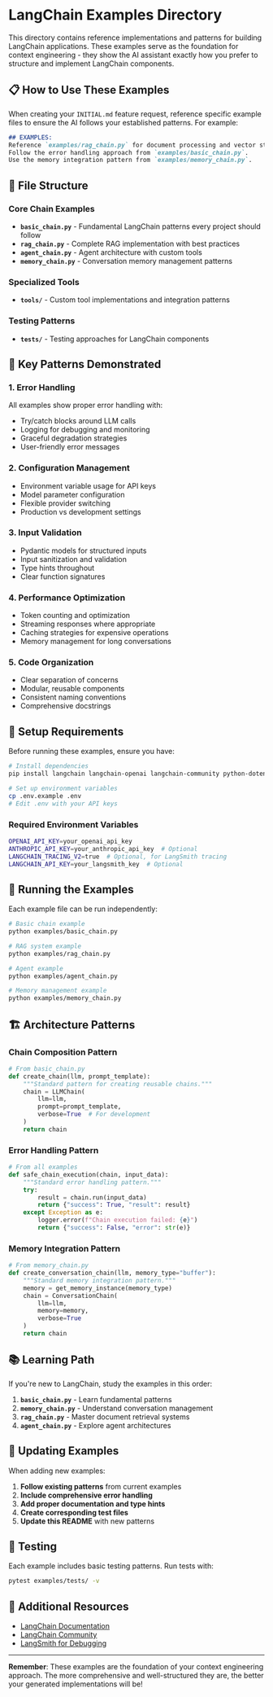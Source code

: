 # LangChain Examples Directory

This directory contains reference implementations and patterns for building LangChain applications. These examples serve as the foundation for context engineering - they show the AI assistant exactly how you prefer to structure and implement LangChain components.

## 📋 How to Use These Examples

When creating your `INITIAL.md` feature request, reference specific example files to ensure the AI follows your established patterns. For example:

```markdown
## EXAMPLES:
Reference `examples/rag_chain.py` for document processing and vector store setup patterns.
Follow the error handling approach from `examples/basic_chain.py`.
Use the memory integration pattern from `examples/memory_chain.py`.
```

## 📁 File Structure

### Core Chain Examples
- **`basic_chain.py`** - Fundamental LangChain patterns every project should follow
- **`rag_chain.py`** - Complete RAG implementation with best practices
- **`agent_chain.py`** - Agent architecture with custom tools
- **`memory_chain.py`** - Conversation memory management patterns

### Specialized Tools
- **`tools/`** - Custom tool implementations and integration patterns

### Testing Patterns
- **`tests/`** - Testing approaches for LangChain components

## 🎯 Key Patterns Demonstrated

### 1. Error Handling
All examples show proper error handling with:
- Try/catch blocks around LLM calls
- Logging for debugging and monitoring
- Graceful degradation strategies
- User-friendly error messages

### 2. Configuration Management
- Environment variable usage for API keys
- Model parameter configuration
- Flexible provider switching
- Production vs development settings

### 3. Input Validation
- Pydantic models for structured inputs
- Input sanitization and validation
- Type hints throughout
- Clear function signatures

### 4. Performance Optimization
- Token counting and optimization
- Streaming responses where appropriate
- Caching strategies for expensive operations
- Memory management for long conversations

### 5. Code Organization
- Clear separation of concerns
- Modular, reusable components
- Consistent naming conventions
- Comprehensive docstrings

## 🔧 Setup Requirements

Before running these examples, ensure you have:

```bash
# Install dependencies
pip install langchain langchain-openai langchain-community python-dotenv

# Set up environment variables
cp .env.example .env
# Edit .env with your API keys
```

### Required Environment Variables
```bash
OPENAI_API_KEY=your_openai_api_key
ANTHROPIC_API_KEY=your_anthropic_api_key  # Optional
LANGCHAIN_TRACING_V2=true  # Optional, for LangSmith tracing
LANGCHAIN_API_KEY=your_langsmith_key  # Optional
```

## 🧪 Running the Examples

Each example file can be run independently:

```bash
# Basic chain example
python examples/basic_chain.py

# RAG system example
python examples/rag_chain.py

# Agent example
python examples/agent_chain.py

# Memory management example
python examples/memory_chain.py
```

## 🏗️ Architecture Patterns

### Chain Composition Pattern
```python
# From basic_chain.py
def create_chain(llm, prompt_template):
    """Standard pattern for creating reusable chains."""
    chain = LLMChain(
        llm=llm,
        prompt=prompt_template,
        verbose=True  # For development
    )
    return chain
```

### Error Handling Pattern
```python
# From all examples
def safe_chain_execution(chain, input_data):
    """Standard error handling pattern."""
    try:
        result = chain.run(input_data)
        return {"success": True, "result": result}
    except Exception as e:
        logger.error(f"Chain execution failed: {e}")
        return {"success": False, "error": str(e)}
```

### Memory Integration Pattern
```python
# From memory_chain.py
def create_conversation_chain(llm, memory_type="buffer"):
    """Standard memory integration pattern."""
    memory = get_memory_instance(memory_type)
    chain = ConversationChain(
        llm=llm,
        memory=memory,
        verbose=True
    )
    return chain
```

## 📚 Learning Path

If you're new to LangChain, study the examples in this order:

1. **`basic_chain.py`** - Learn fundamental patterns
2. **`memory_chain.py`** - Understand conversation management
3. **`rag_chain.py`** - Master document retrieval systems
4. **`agent_chain.py`** - Explore agent architectures

## 🔄 Updating Examples

When adding new examples:

1. **Follow existing patterns** from current examples
2. **Include comprehensive error handling**
3. **Add proper documentation and type hints**
4. **Create corresponding test files**
5. **Update this README** with new patterns

## 🧪 Testing

Each example includes basic testing patterns. Run tests with:

```bash
pytest examples/tests/ -v
```

## 📖 Additional Resources

- [LangChain Documentation](https://python.langchain.com/)
- [LangChain Community](https://github.com/langchain-ai/langchain)
- [LangSmith for Debugging](https://smith.langchain.com/)

---

**Remember**: These examples are the foundation of your context engineering approach. The more comprehensive and well-structured they are, the better your generated implementations will be!